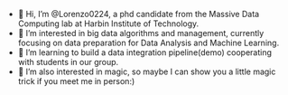 - 👋 Hi, I’m @Lorenzo0224, a phd candidate from the Massive Data Computing lab at Harbin Institute of Technology.
- 👀 I’m interested in big data algorithms and management, currently focusing on data preparation for Data Analysis and Machine Learning.
- 🌱 I’m learning to build a data integration pipeline(demo) cooperating with students in our group. 
- 💞️ I’m also interested in magic, so maybe I can show you a little magic trick if you meet me in person:)
